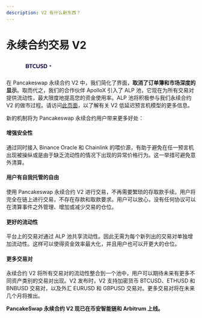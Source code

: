 ```yaml
---
description: V2 有什么新东西？
---
```


# 永续合约交易 V2

<figure><img src="../../../.gitbook/assets/image (213).png" alt=""><figcaption></figcaption></figure>

在 Pancakeswap 永续合约 V2 中，我们简化了界面，**取消了订单簿和市场深度的显示**。取而代之，我们的合作伙伴 ApolloX 引入了 ALP 池，它现在为所有交易对提供流动性，最大限度地提高您的资金使用率。ALP 池将积极参与我们永续合约 V2 的做市过程。请访问[此页面](https://apollox-finance.gitbook.io/apollox-finance/welcome/trading-on-v2/powered-by-binance-oracle-and-chainlink)，以了解有关 V2 低延迟预言机模型的更多信息。&#x20;

新的机制将为 Pancakeswap 永续合约用户带来更多好处：

#### 增强安全性&#x20;

通过同时接入 Binance Oracle 和 Chainlink 的喂价源，有助于避免在任一预言机出现被操纵或是由于缺乏流动性的情况下出现的异常价格行为。这一举措可避免意外清算。&#x20;

#### 用户有自我托管的自由

使用 Pancakeswap 永续合约 V2 进行交易，不再需要繁琐的存取款手续。用户将完全在链上进行交易，不存在存款和取款要求。用户可以放心，没有任何协议可以在清算事件之外管理、增加或减少交易的仓位。

#### 更好的流动性&#x20;

平台上的交易对通过 ALP 池共享流动性。因此无需为每个新列出的交易对单独增加流动性。这样可以使得资金效率最大化，并且用户也可以开更大的仓位。&#x20;

#### 更多交易对

永续合约 V2 将所有交易对的流动性整合到一个池中，用户可以期待未来有更多不同资产类别的交易对出现。V2 发布时，V2 支持加密货币 BTCUSD、ETHUSD 和 BNBUSD 交易对，以及外汇 EURUSD 和 GBPUSD 交易对。更多交易对将在未来几个月将推出。

**PancakeSwap 永续合约 V2 现已在币安智能链和 Arbitrum 上线。**
